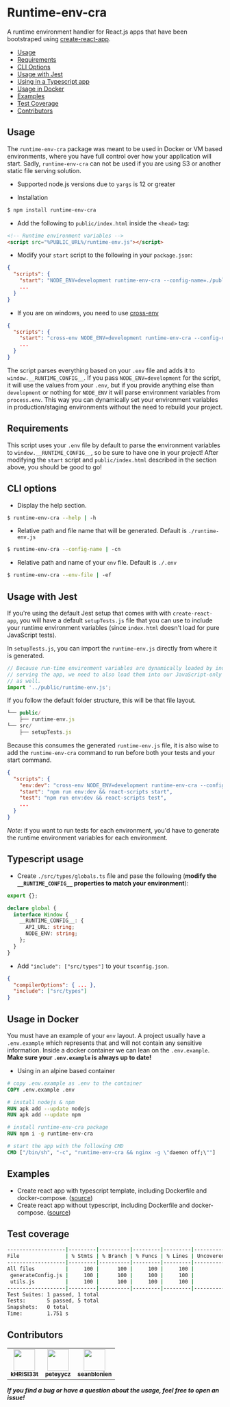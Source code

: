 # Runtime-env-cra

A runtime environment handler for React.js apps that have been bootstraped using [create-react-app](https://github.com/facebook/create-react-app).

- [Usage](#usage)
- [Requirements](#requirements)
- [CLI Options](#cli-options)
- [Usage with Jest](#usage-with-jest)
- [Using in a Typescript app](#typescript-usage)
- [Usage in Docker](#usage-in-docker)
- [Examples](#examples)
- [Test Coverage](#test-coverage)
- [Contributors](#contributors)

## Usage

The `runtime-env-cra` package was meant to be used in Docker or VM based environments, where you have full control over how your application will start. Sadly, `runtime-env-cra` can not be used if you are using S3 or another static file serving solution.

- Supported node.js versions due to `yargs` is 12 or greater

- Installation

```sh
$ npm install runtime-env-cra
```

- Add the following to `public/index.html` inside the `<head>` tag:

```html
<!-- Runtime environment variables -->
<script src="%PUBLIC_URL%/runtime-env.js"></script>
```

- Modify your `start` script to the following in your `package.json`:

```json
{
  "scripts": {
    "start": "NODE_ENV=development runtime-env-cra --config-name=./public/runtime-env.js && react-scripts start",
    ...
  }
}
```

- If you are on windows, you need to use [cross-env](https://github.com/kentcdodds/cross-env)

```json
{
  "scripts": {
    "start": "cross-env NODE_ENV=development runtime-env-cra --config-name=./public/runtime-env.js && react-scripts start",
    ...
  }
}
```

The script parses everything based on your `.env` file and adds it to `window.__RUNTIME_CONFIG__`.
If you pass `NODE_ENV=development` for the script, it will use the values from your `.env`, but if you provide anything else than `development` or nothing for `NODE_ENV` it will parse environment variables from `process.env`. This way you can dynamically set your environment variables in production/staging environments without the need to rebuild your project.

## Requirements

This script uses your `.env` file by default to parse the environment variables to `window.__RUNTIME_CONFIG__`, so be sure to have one in your project! After modifying the `start` script and `public/index.html` described in the section above, you should be good to go!

## CLI options

- Display the help section.

```sh
$ runtime-env-cra --help | -h
```

- Relative path and file name that will be generated. Default is `./runtime-env.js`

```sh
$ runtime-env-cra --config-name | -cn
```

- Relative path and name of your `env` file. Default is `./.env`

```sh
$ runtime-env-cra --env-file | -ef
```

## Usage with Jest

If you're using the default Jest setup that comes with with `create-react-app`, you will have a default `setupTests.js` file that you can use to include your runtime environment variables (since `index.html` doesn't load for pure JavaScript tests).

In `setupTests.js`, you can import the `runtime-env.js` directly from where it is generated.

```js
// Because run-time environment variables are dynamically loaded by index.html when
// serving the app, we need to also load them into our JavaScript-only test environment
// as well.
import '../public/runtime-env.js';
```

If you follow the default folder structure, this will be that file layout.

```js
└── public/
    ├── runtime-env.js
└── src/
    ├── setupTests.js
```

Because this consumes the generated `runtime-env.js` file, it is also wise to add the `runtime-env-cra` command to run before both your tests and your start command.

```json
{
  "scripts": {
    "env:dev": "cross-env NODE_ENV=development runtime-env-cra --config-name ./public/runtime-env.js",
    "start": "npm run env:dev && react-scripts start",
    "test": "npm run env:dev && react-scripts test",
    ...
  }
}
```

*Note*: if you want to run tests for each environment, you'd have to generate the runtime environment variables for each environment.

## Typescript usage

- Create `./src/types/globals.ts` file and pase the following (**modify the `__RUNTIME_CONFIG__` properties to match your environment**):

```typescript
export {};

declare global {
  interface Window {
    __RUNTIME_CONFIG__: {
      API_URL: string;
      NODE_ENV: string;
    };
  }
}
```

- Add `"include": ["src/types"]` to your `tsconfig.json`.

```json
{
  "compilerOptions": { ... },
  "include": ["src/types"]
}
```

## Usage in Docker

You must have an example of your `env` layout. A project usually have a `.env.example` which represents that and will not contain any sensitive information.
Inside a docker container we can lean on the `.env.example`. **Make sure your `.env.example` is always up to date!**

- Using in an alpine based container

```Dockerfile
# copy .env.example as .env to the container
COPY .env.example .env

# install nodejs & npm
RUN apk add --update nodejs
RUN apk add --update npm

# install runtime-env-cra package
RUN npm i -g runtime-env-cra

# start the app with the following CMD
CMD ["/bin/sh", "-c", "runtime-env-cra && nginx -g \"daemon off;\""]
```

## Examples

- Create react app with typescript template, including Dockerfile and docker-compose. ([source](/examples/runtime-env-example-ts))
- Create react app without typescript, including Dockerfile and docker-compose. ([source](/examples/runtime-env-example-js))

## Test coverage

```bash
-------------------|---------|----------|---------|---------|-------------------
File               | % Stmts | % Branch | % Funcs | % Lines | Uncovered Line #s
-------------------|---------|----------|---------|---------|-------------------
All files          |     100 |      100 |     100 |     100 |
 generateConfig.js |     100 |      100 |     100 |     100 |
 utils.js          |     100 |      100 |     100 |     100 |
-------------------|---------|----------|---------|---------|-------------------
Test Suites: 1 passed, 1 total
Tests:       5 passed, 5 total
Snapshots:   0 total
Time:        1.751 s
```

## Contributors

<table>
  <tr>
    <td align="center"><a href="https://github.com/kHRISl33t"><img src="https://avatars.githubusercontent.com/u/30027430?v=4" width="50px;" alt=""/><br /><sub><b>kHRISl33t</b></sub></a><br />
    <td align="center"><a href="https://github.com/peteyycz"><img src="https://avatars1.githubusercontent.com/u/7130689?v=4" width="50px;" alt=""/><br /><sub><b>peteyycz</b></sub></a><br />
    <td align="center"><a href="https://github.com/seanblonien"><img src="https://avatars.githubusercontent.com/u/33133478?v=4" width="50px;" alt=""/><br /><sub><b>seanblonien</b></sub></a><br />
  </tr>
</table>

**_If you find a bug or have a question about the usage, feel free to open an issue!_**
